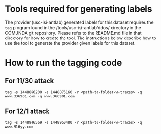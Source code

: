 # Tools required for generating labels

The provider (usc-isi-antlab) generated labels for this dataset
requires the `tag` program found in the /tools/usc-isi-antlab/ddos/
directory in the COMUNDA git repository.  Please refer to the
README.md file in that directory for how to create the tool.  The
instructions below describe how to use the tool to generate the
provider given labels for this dataset.


# How to run the tagging code

## For 11/30 attack

```
tag -s 1448866200 -e 1448875160 -r <path-to-folder-w-traces> -q www.336901.com -q www.366901.com
```

## For 12/1 attack

```
tag -s 1448946569 -e 1448950480 -r <path-to-folder-w-traces> -q www.916yy.com
```
